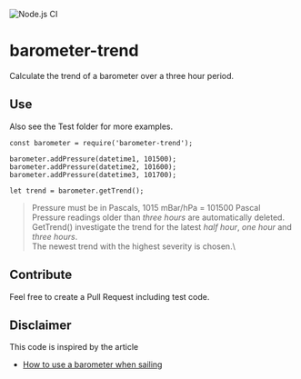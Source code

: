 ![Node.js CI](https://github.com/oyve/barometer-trend/workflows/Node.js%20CI/badge.svg)
# barometer-trend
Calculate the trend of a barometer over a three hour period.

## Use
Also see the Test folder for more examples.

```
const barometer = require('barometer-trend');

barometer.addPressure(datetime1, 101500);
barometer.addPressure(datetime2, 101600);
barometer.addPressure(datetime3, 101700);

let trend = barometer.getTrend();
```

> Pressure must be in Pascals, 1015 mBar/hPa = 101500 Pascal\
> Pressure readings older than *three hours* are automatically deleted.\
> GetTrend() investigate the trend for the latest *half hour*, *one hour* and *three hours*.\
> The newest trend with the highest severity is chosen.\

## Contribute
Feel free to create a Pull Request including test code.

## Disclaimer
This code is inspired by the article
- [How to use a barometer when sailing](https://www.jollyparrot.co.uk/blog/how-to-use-barometer-when-sailing)